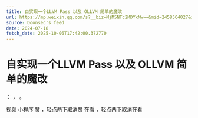 ```yaml
---
title: 自实现一个LLVM Pass 以及 OLLVM 简单的魔改
url: https://mp.weixin.qq.com/s?__biz=MjM5NTc2MDYxMw==&mid=2458564027&idx=1&sn=ba282b16af5fedea7d2d0d3bf2ec686d
source: Doonsec's feed
date: 2024-07-18
fetch_date: 2025-10-06T17:42:00.372770
---
```


# 自实现一个LLVM Pass 以及 OLLVM 简单的魔改

：
，
。

视频
小程序
赞
，轻点两下取消赞
在看
，轻点两下取消在看